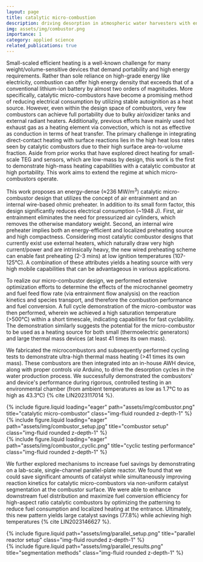 ```yaml
---
layout: page
title: catalytic micro-combustion
description: driving desorption in atmospheric water harvesters with energy-dense, autothermal combustion
img: assets/img/combustor.png
importance: 1
category: applied science
related_publications: true
---
```


Small-scaled efficient heating is a well-known challenge for many weight/volume-sensitive devices that demand portability and high energy requirements. Rather than sole reliance on high-grade energy like electricity, combustion can offer high energy density that exceeds that of a conventional lithium-ion battery by almost two orders of magnitudes. More specifically, catalytic micro-combustors have become a promising method of reducing electrical consumption by utilizing stable autoignition as a heat source. However, even within the design space of combustors, very few combustors can achieve full portability due to bulky air/oxidizer tanks and external radiant heaters. Additionally, previous efforts have mainly used hot exhaust gas as a heating element via convection, which is not as effective as conduction in terms of heat transfer. The primary challenge in integrating direct-contact heating with surface reactions lies in the high heat loss rates seen by catalytic combustors due to their high surface area-to-volume fraction. Aside from prior works that have explored direct heating for small-scale TEG and sensors, which are low-mass by design, this work is the first to demonstrate high-mass heating capabilities with a catalytic combustor at high portability. This work aims to extend the regime at which micro-combustors operate.

This work proposes an energy-dense (≈236 MW/m<sup>3</sup>) catalytic micro-combustor design that utilizes the concept of air entrainment and an internal wire-based ohmic preheater. In addition to its small form factor, this design significantly reduces electrical consumption (~1948 J). First, air entrainment eliminates the need for pressurized air cylinders, which removes the otherwise mandatory weight. Second, an internal wire preheater implies both an energy-efficient and localized preheating source and high compactness. Considering most catalytic combustor designs that currently exist use external heaters, which naturally draw very high current/power and are intrinsically heavy, the new wired preheating scheme can enable fast preheating (2-3 mins) at low ignition temperatures (107-125°C). A combination of these attributes yields a heating source with very high mobile capabilities that can be advantageous in various applications. 

To realize our micro-combustor design, we performed extensive optimization efforts to determine the effects of the microchannel geometry and fuel feed flow rate (via entrainment flow analysis) on the reaction kinetics and species transport, and therefore the combustion performance and fuel conversion. A full cycle demonstration of the micro-combustor was then performed, wherein we achieved a high saturation temperature (>500°C) within a short timescale, indicating capabilities for fast cyclability. The demonstration similarly suggests the potential for the micro-combustor to be used as a heating source for both small (thermoelectric generators) and large thermal mass devices (at least 41 times its own mass). 

 We fabricated the microcombustors and subsequently performed cycling tests to demonstrate ultra-high thermal mass heating (>41 times its own mass). These combustors are then integrated into an in-house AWH device, along with proper controls *via* Arduino, to drive the desorption cycles in the water production process. We successfully demonstrated the combustors' and device's performance during rigorous, controlled testing in an environmental chamber (from ambient temperatures as low as 1.7°C to as high as 43.3°C) {% cite LIN2023117014 %}. 

<div class="row">
    <div class="col-sm mt-3 mt-md-0">
        {% include figure.liquid loading="eager" path="assets/img/combustor.png" title="catalytic micro-combustor" class="img-fluid rounded z-depth-1" %}
    </div>
</div>

<div class="row">
    <div class="col-sm mt-3 mt-md-0">
        {% include figure.liquid loading="eager" path="assets/img/combustor_setup.jpg" title="combustor setup" class="img-fluid rounded z-depth-1" %}
    </div>
    <div class="col-sm mt-3 mt-md-0">
        {% include figure.liquid loading="eager" path="assets/img/combustor_cyclic.png" title="cyclic testing performance" class="img-fluid rounded z-depth-1" %}
    </div>
</div>

We further explored mechanisms to increase fuel savings by demonstrating on a lab-scale, single-channel parallel-plate reactor. We found that we could save significant amounts of catalyst while simultaneously improving reaction kinetics for catalytic micro-combustors via non-uniform catalyst segmentation at the combustor surface. We were able to enhance downstream fuel distribution and maximize fuel conversion efficiency for high-aspect ratio catalytic combustors by optimizing the patterning to reduce fuel consumption and localized heating at the entrance. Ultimately, this new pattern yields large catalyst savings (77.8%) while achieving high temperatures  {% cite LIN2023146627 %}.

<div class="row justify-content-sm-center">
    <div class="col-sm-8 mt-3 mt-md-0">
        {% include figure.liquid path="assets/img/parallel_setup.png" title="parallel reactor setup" class="img-fluid rounded z-depth-1" %}
    </div>
    <div class="col-sm-4 mt-3 mt-md-0">
        {% include figure.liquid path="assets/img/parallel_results.png" title="segmentation methods" class="img-fluid rounded z-depth-1" %}
    </div>
</div>
